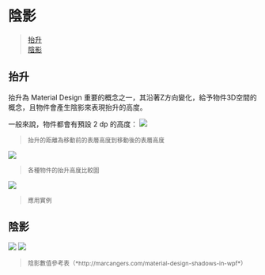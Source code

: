 # 陰影

> [抬升](#抬升)  
> [陰影](#陰影)

## 抬升  
抬升為 Material Design 重要的概念之一，其沿著Z方向變化，給予物件3D空間的概念，且物件會產生陰影來表現抬升的高度。

一般來說，物件都會有預設 2 dp 的高度：
![](http://material-design.storage.googleapis.com/publish/material_v_4/material_ext_publish/0B6Okdz75tqQsTVdGcm1LX0dVeGM/whatismaterial_3d_elevation1.png)
> <p style="font-size: 12px">抬升的距離為移動前的表層高度到移動後的表層高度</p>

![](http://material-design.storage.googleapis.com/publish/material_v_4/material_ext_publish/0Bzhp5Z4wHba3VG9SaVpNbkpHb2s/whatismaterial_3d_elevation2.png)
> <p style="font-size: 12px">各種物件的抬升高度比較圖</p>

![](http://material-design.storage.googleapis.com/publish/material_v_4/material_ext_publish/0B8v7jImPsDi-cUtqZzE0REdJdnc/whatismaterial_3d_elevation3.png)
> <p style="font-size: 12px">應用實例</p>

## 陰影
![](http://material-design.storage.googleapis.com/images/layout-principles-dimensionality-shadows-01_large_mdpi.png)
![](http://material-design.storage.googleapis.com/images/layout-principles-dimensionality-shadows-08_large_mdpi.png)
> <p style="font-size: 12px">陰影數值參考表（*http://marcangers.com/material-design-shadows-in-wpf*）
